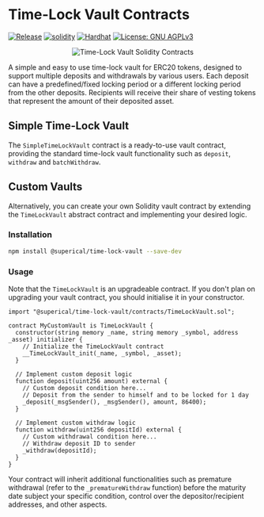 # Time-Lock Vault Contracts

[![Release][gha-badge]][gha-ci] [![solidity][solidity-badge]][solidity]
[![Hardhat][hardhat-badge]][hardhat] [![License: GNU AGPLv3][license-badge]][license]

[hardhat]: https://hardhat.org/
[hardhat-badge]: https://img.shields.io/badge/Built%20with-Hardhat-FFDB1C.svg
[license]: https://opensource.org/license/agpl-v3/
[license-badge]: https://img.shields.io/badge/License-AGPL_v3-blue.svg
[solidity]: https://github.com/superical/time-lock-vault
[solidity-badge]: https://img.shields.io/badge/solidity-v0.8.13-2ea44f?logo=solidity
[gha-ci]: https://github.com/superical/time-lock-vault/actions/workflows/release.yml
[gha-badge]: https://github.com/superical/time-lock-vault/actions/workflows/release.yml/badge.svg

<div align="center">
<img src="docs/images/header.png" alt="Time-Lock Vault Solidity Contracts" />
</div>

A simple and easy to use time-lock vault for ERC20 tokens, designed to support multiple deposits and
withdrawals by various users. Each deposit can have a predefined/fixed locking period or a different
locking period from the other deposits. Recipients will receive their share of vesting tokens that
represent the amount of their deposited asset.

## Simple Time-Lock Vault

The `SimpleTimeLockVault` contract is a ready-to-use vault contract, providing the standard
time-lock vault functionality such as `deposit`, `withdraw` and `batchWithdraw`.

## Custom Vaults

Alternatively, you can create your own Solidity vault contract by extending the `TimeLockVault`
abstract contract and implementing your desired logic.

### Installation

```bash
npm install @superical/time-lock-vault --save-dev
```

### Usage

Note that the `TimeLockVault` is an upgradeable contract. If you don't plan on upgrading your vault
contract, you should initialise it in your constructor.

```solidity
import "@superical/time-lock-vault/contracts/TimeLockVault.sol";

contract MyCustomVault is TimeLockVault {
  constructor(string memory _name, string memory _symbol, address _asset) initializer {
    // Initialize the TimeLockVault contract
    __TimeLockVault_init(_name, _symbol, _asset);
  }

  // Implement custom deposit logic
  function deposit(uint256 amount) external {
    // Custom deposit condition here...
    // Deposit from the sender to himself and to be locked for 1 day
    _deposit(_msgSender(), _msgSender(), amount, 86400);
  }

  // Implement custom withdraw logic
  function withdraw(uint256 depositId) external {
    // Custom withdrawal condition here...
    // Withdraw deposit ID to sender
    _withdraw(depositId);
  }
}
```

Your contract will inherit additional functionalities such as premature withdrawal (refer to the
`_prematureWithdraw` function) before the maturity date subject your specific condition, control
over the depositor/recipient addresses, and other aspects.

